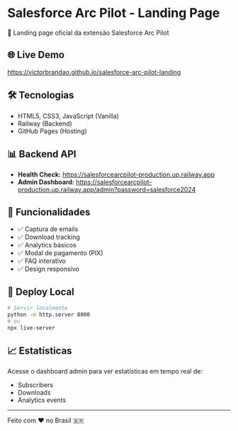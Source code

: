 # Salesforce Arc Pilot - Landing Page

🚀 Landing page oficial da extensão Salesforce Arc Pilot

## 🌐 Live Demo
https://victorbrandao.github.io/salesforce-arc-pilot-landing

## 🛠️ Tecnologias
- HTML5, CSS3, JavaScript (Vanilla)
- Railway (Backend)
- GitHub Pages (Hosting)

## 📊 Backend API
- **Health Check:** https://salesforcearcpilot-production.up.railway.app
- **Admin Dashboard:** https://salesforcearcpilot-production.up.railway.app/admin?password=salesforce2024

## 🎯 Funcionalidades
- ✅ Captura de emails
- ✅ Download tracking
- ✅ Analytics básicos
- ✅ Modal de pagamento (PIX)
- ✅ FAQ interativo
- ✅ Design responsivo

## 🚀 Deploy Local
```bash
# Servir localmente
python -m http.server 8000
# ou
npx live-server
```

## 📈 Estatísticas
Acesse o dashboard admin para ver estatísticas em tempo real de:
- Subscribers
- Downloads
- Analytics events

---
Feito com ❤️ no Brasil 🇧🇷
